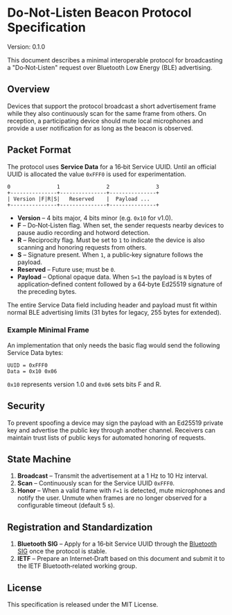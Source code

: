 # Do‑Not‑Listen Beacon Protocol Specification

Version: 0.1.0

This document describes a minimal interoperable protocol for broadcasting a
"Do‑Not‑Listen" request over Bluetooth Low Energy (BLE) advertising.

## Overview

Devices that support the protocol broadcast a short advertisement frame while
they also continuously scan for the same frame from others. On reception, a
participating device should mute local microphones and provide a user
notification for as long as the beacon is observed.

## Packet Format

The protocol uses **Service Data** for a 16‑bit Service UUID. Until an official
UUID is allocated the value `0xFFF0` is used for experimentation.

```
0               1               2               3
+---------------+---------------+---------------+
| Version |F|R|S|   Reserved    |  Payload ...
+---------------+---------------+---------------+
```

* **Version** – 4 bits major, 4 bits minor (e.g. `0x10` for v1.0).
* **F** – Do‑Not‑Listen flag. When set, the sender requests nearby devices to
  pause audio recording and hotword detection.
* **R** – Reciprocity flag. Must be set to `1` to indicate the device is also
  scanning and honoring requests from others.
* **S** – Signature present. When `1`, a public‑key signature follows the
  payload.
* **Reserved** – Future use; must be `0`.
* **Payload** – Optional opaque data. When `S=1` the payload is `N` bytes of
  application‑defined content followed by a 64‑byte Ed25519 signature of the
  preceding bytes.

The entire Service Data field including header and payload must fit within
normal BLE advertising limits (31 bytes for legacy, 255 bytes for extended).

### Example Minimal Frame

An implementation that only needs the basic flag would send the following
Service Data bytes:

```
UUID = 0xFFF0
Data = 0x10 0x06
```

`0x10` represents version 1.0 and `0x06` sets bits F and R.

## Security

To prevent spoofing a device may sign the payload with an Ed25519 private key
and advertise the public key through another channel. Receivers can maintain
trust lists of public keys for automated honoring of requests.

## State Machine

1. **Broadcast** – Transmit the advertisement at a 1 Hz to 10 Hz interval.
2. **Scan** – Continuously scan for the Service UUID `0xFFF0`.
3. **Honor** – When a valid frame with `F=1` is detected, mute microphones and
   notify the user. Unmute when frames are no longer observed for a configurable
   timeout (default 5 s).

## Registration and Standardization

1. **Bluetooth SIG** – Apply for a 16‑bit Service UUID through the [Bluetooth
   SIG](https://www.bluetooth.com/specifications/assigned-numbers/16-bit-uuids-for-members/) once the protocol is stable.
2. **IETF** – Prepare an Internet‑Draft based on this document and submit it to
   the IETF Bluetooth‑related working group.

## License

This specification is released under the MIT License.
